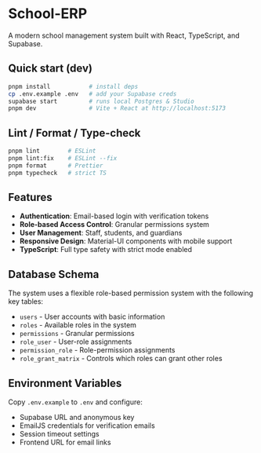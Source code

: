 # School-ERP

A modern school management system built with React, TypeScript, and Supabase.

## Quick start (dev)

```bash
pnpm install           # install deps
cp .env.example .env   # add your Supabase creds
supabase start         # runs local Postgres & Studio
pnpm dev               # Vite + React at http://localhost:5173
```

## Lint / Format / Type-check

```bash
pnpm lint        # ESLint
pnpm lint:fix    # ESLint --fix
pnpm format      # Prettier
pnpm typecheck   # strict TS
```

## Features

- **Authentication**: Email-based login with verification tokens
- **Role-based Access Control**: Granular permissions system
- **User Management**: Staff, students, and guardians
- **Responsive Design**: Material-UI components with mobile support
- **TypeScript**: Full type safety with strict mode enabled

## Database Schema

The system uses a flexible role-based permission system with the following key tables:
- `users` - User accounts with basic information
- `roles` - Available roles in the system
- `permissions` - Granular permissions
- `role_user` - User-role assignments
- `permission_role` - Role-permission assignments
- `role_grant_matrix` - Controls which roles can grant other roles

## Environment Variables

Copy `.env.example` to `.env` and configure:
- Supabase URL and anonymous key
- EmailJS credentials for verification emails
- Session timeout settings
- Frontend URL for email links
